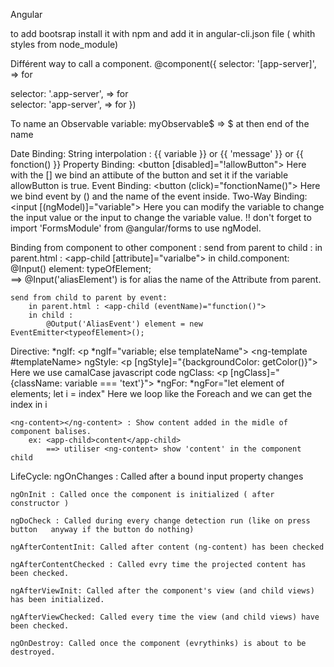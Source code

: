 Angular

to add bootsrap install it with npm and add it in angular-cli.json file ( whith styles from node_module)

Différent way to call a component.
@component({
    selector: '[app-server]',  => for <div app-server></div>
    selector: '.app-server',  => for <div class="app-server"></div>
    selector: 'app-server',  => for <app-server></app-server>
})

To name an Observable variable:
    myObservable$  => $ at then end of the name

Date Binding:
    String interpolation : {{ variable }} or {{ 'message' }} or
                            {{ fonction() }}
    Property Binding: <button [disabled]="!allowButton"></button>
            Here with the [] we bind an attibute of the button and set it if the variable allowButton is true.
    Event Binding: <button (click)="fonctionName()">
            Here we bind event by () and the name of the event inside.
    Two-Way Binding: <input [(ngModel)]="variable">
            Here you can modify the variable to change the input value or the input to change the variable value.
            !! don't forget to import 'FormsModule' from @angular/forms to use ngModel.

Binding from component to other component :
    send from parent to child : 
        in parent.html : <app-child  [attribute]="varialbe">
        in child.component:   @Input() element: typeOfElement;  
                ==> @Input('aliasElement') is for alias the name of the Attribute from parent.

    send from child to parent by event:
        in parent.html : <app-child (eventName)="function()">
        in child : 
            @Output('AliasEvent') element = new EventEmitter<typeofElement>();


Directive:
    *ngIf: <p *ngIf="variable; else templateName">
           <ng-template #templateName>
    ngStyle: <p [ngStyle]="{backgroundColor: getColor()}">
        Here we use camalCase javascript code
    ngClass: <p [ngClass]="{className: variable === 'text'}">
    *ngFor: *ngFor="let element of elements; let i = index"
        Here we loop like the Foreach and we can get the index in i

    <ng-content></ng-content> : Show content added in the midle of component balises.
        ex: <app-child>content</app-child> 
            ==> utiliser <ng-content> show 'content' in the component child

LifeCycle: 
    ngOnChanges : Called after a bound input property changes
    
    ngOnInit : Called once the component is initialized ( after constructor )
    
    ngDoCheck : Called during every change detection run (like on press button   anyway if the button do nothing)
    
    ngAfterContentInit: Called after content (ng-content) has been checked
    
    ngAfterContentChecked : Called evry time the projected content has been checked.
    
    ngAfterViewInit: Called after the component's view (and child views) has been initialized.

    ngAfterViewChecked: Called every time the view (and child views) have been checked.

    ngOnDestroy: Called once the component (evrythinks) is about to be destroyed.